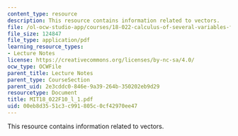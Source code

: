 ```yaml
---
content_type: resource
description: This resource contains information related to vectors.
file: /ol-ocw-studio-app/courses/18-022-calculus-of-several-variables-fall-2010/00eb8d3551c3c991805c0cf42970ee47_MIT18_022F10_l_1.pdf
file_size: 124847
file_type: application/pdf
learning_resource_types:
- Lecture Notes
license: https://creativecommons.org/licenses/by-nc-sa/4.0/
ocw_type: OCWFile
parent_title: Lecture Notes
parent_type: CourseSection
parent_uid: 2e3cddc0-846e-9a39-264b-350202eb9d29
resourcetype: Document
title: MIT18_022F10_l_1.pdf
uid: 00eb8d35-51c3-c991-805c-0cf42970ee47
---
```

This resource contains information related to vectors.